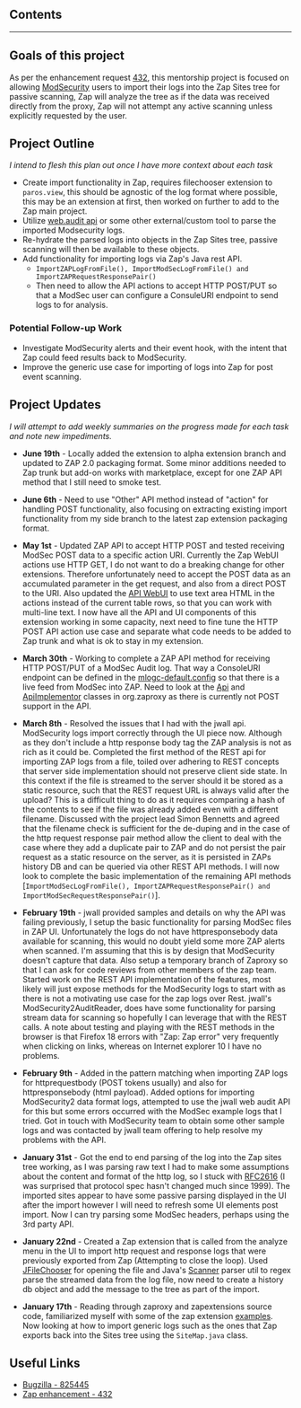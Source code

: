 <h2><b>Contents</b></h2>



---

## Goals of this project

As per the enhancement request [432](https://github.com/zaproxy/zaproxy/issues/432), this mentorship project is focused on allowing [ModSecurity](http://www.modsecurity.org) users to import their logs into the Zap Sites tree for passive scanning, Zap will analyze the tree as if the data was received directly from the proxy, Zap will not attempt any active scanning unless explicitly requested by the user.

## Project Outline
_I intend to flesh this plan out once I have more context about each task_

  * Create import functionality in Zap, requires filechooser extension to `paros.view`, this should be agnostic of the log format where possible, this may be an extension at first, then worked on further to add to the Zap main project.
  * Utilize [web.audit api](http://jwall.org/web/audit/index.jsp) or some other external/custom tool to parse the imported Modsecurity logs.
  * Re-hydrate the parsed logs into objects in the Zap Sites tree, passive scanning will then be available to these objects.
  * Add functionality for importing logs via Zap's Java rest API.
    * `ImportZAPLogFromFile(), ImportModSecLogFromFile() and ImportZAPRequestResponsePair()`
    * Then need to allow the API actions to accept HTTP POST/PUT so that a ModSec user can configure a ConsuleURI endpoint to send logs to for analysis.

### Potential Follow-up Work
  * Investigate ModSecurity alerts and their event hook, with the intent that Zap could feed results back to ModSecurity.
  * Improve the generic use case for importing of logs into Zap for post event scanning.

## Project Updates
_I will attempt to add weekly summaries on the progress made for each task and note new impediments._

  * **June 19th** - Locally added the extension to alpha extension branch and updated to ZAP 2.0 packaging format. Some minor additions needed to Zap trunk but add-on works with marketplace, except for one ZAP API method that I still need to smoke test.

  * **June 6th** - Need to use "Other" API method instead of "action" for handling POST functionality, also focusing on extracting existing import functionality from my side branch to the latest zap extension packaging format.

  * **May 1st** - Updated ZAP API to accept HTTP POST and tested receiving ModSec POST data to a specific action URI. Currently the Zap WebUI actions use HTTP GET, I do not want to do a breaking change for other extensions. Therefore unfortunately need to accept the POST data as an accumulated parameter in the get request, and also from a direct POST to the URI. Also updated the [API WebUI](http://code.google.com/p/zaproxy/source/browse/trunk/src/org/zaproxy/zap/extension/api/WebUI.java) to use text area HTML in the actions instead of the current table rows, so that you can work with multi-line text. I now have all the API and UI components of this extension working in some capacity, next need to fine tune the HTTP POST API action use case and separate what code needs to be added to Zap trunk and what is ok to stay in my extension.

  * **March 30th** - Working to complete a ZAP API method for receiving HTTP POST/PUT of a ModSec Audit log. That way a ConsoleURI endpoint can be defined in the [mlogc-default.config](https://github.com/SpiderLabs/ModSecurity/blob/master/mlogc/mlogc-default.conf) so that there is a live feed from ModSec into ZAP. Need to look at the [Api](http://code.google.com/p/zaproxy/source/browse/trunk/src/org/zaproxy/zap/extension/api/API.java) and [ApiImplementor](http://code.google.com/p/zaproxy/source/browse/trunk/src/org/zaproxy/zap/extension/api/ApiImplementor.java) classes in org.zaproxy as there is currently not POST support in the API.

  * **March 8th** - Resolved the issues that I had with the jwall api. ModSecurity logs import correctly through the UI piece now. Although as they don't include a http response body tag the ZAP analysis is not as rich as it could be. Completed the first method of the REST api for importing ZAP logs from a file, toiled over adhering to REST concepts that server side implementation should not preserve client side state. In this context if the file is streamed to the server should it be stored as a static resource, such that the REST request URL is always valid after the upload? This is a difficult thing to do as it requires comparing a hash of the contents to see if the file was already added even with a different filename. Discussed with the project lead Simon Bennetts and agreed that the filename check is sufficient for the de-duping and in the case of the http request response pair method allow the client to deal with the case where they add a duplicate pair to ZAP and do not persist the pair request as a static resource on the server, as it is persisted in ZAPs history DB and can be queried via other REST API methods. I will now look to complete the basic implementation of the remaining API methods [`ImportModSecLogFromFile(), ImportZAPRequestResponsePair() and ImportModSecRequestResponsePair()`].

  * **February 19th** - jwall provided samples and details on why the API was failing previously, I setup the basic functionality for parsing ModSec files in ZAP UI. Unfortunately the logs do not have httpresponsebody data available for scanning, this would no doubt yield some more ZAP alerts when scanned. I'm assuming that this is by design that ModSecurity doesn't capture that data. Also setup a temporary branch of Zaproxy so that I can ask for code reviews from other members of the zap team. Started work on the REST API implementation of the features, most likely will just expose methods for the ModSecurity logs to start with as there is not a motivating use case for the zap logs over Rest. jwall's ModSecurity2AuditReader, does have some functionality for parsing stream data for scanning so hopefully I can leverage that with the REST calls. A note about testing and playing with the REST methods in the browser is that Firefox 18 errors with "Zap: Zap error" very frequently when clicking on links, whereas on Internet explorer 10 I have no problems.

  * **February 9th** - Added in the pattern matching when importing ZAP logs for httprequestbody (POST tokens usually) and also for httpresponsebody (html payload). Added options for importing ModSecurity2 data format logs, attempted to use the jwall web audit API for this but some errors occurred with the ModSec example logs that I tried. Got in touch with ModSecurity team to obtain some other sample logs and was contacted by jwall team offering to help resolve my problems with the API.

  * **January 31st** - Got the end to end parsing of the log into the Zap sites tree working, as I was parsing raw text I had to make some assumptions about the content and format of the http log, so I stuck with [RFC2616](http://tools.ietf.org/html/rfc2616) (I was surprised that protocol spec hasn't changed much since 1999). The imported sites appear to have some passive parsing displayed in the UI after the import however I will need to refresh some UI elements post import. Now I can try parsing some ModSec headers, perhaps using the 3rd party API.

  * **January 22nd** - Created a Zap extension that is called from the analyze menu in the UI to import http request and response logs that were previously exported from Zap (Attempting to close the loop). Used [JFileChooser](http://docs.oracle.com/javase/7/docs/api/javax/swing/JFileChooser.html) for opening the file and Java's [Scanner](http://docs.oracle.com/javase/7/docs/api/java/util/Scanner.html) parser util to regex parse the streamed data from the log file, now need to create a history db object and add the message to the tree as part of the import.

  * **January 17th** - Reading through zaproxy and zapextensions source code, familiarized myself with some of the zap extension [examples](http://code.google.com/p/zaproxy/source/browse/#svn%2Ftrunk%2Fsrc%2Forg%2Fzaproxy%2Fzap%2Fextension). Now looking at how to import generic logs such as the ones that Zap exports back into the Sites tree using the `SiteMap.java` class.

## Useful Links
  * [Bugzilla  - 825445](https://bugzilla.mozilla.org/show_bug.cgi?id=825445)
  * [Zap enhancement - 432](https://github.com/zaproxy/zaproxy/issues/432)
